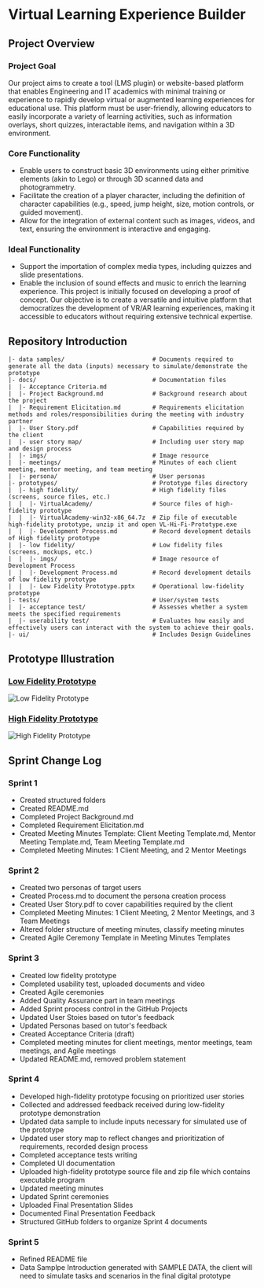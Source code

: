 # Virtual Learning Experience Builder

## Project Overview
### Project Goal
Our project aims to create a tool (LMS plugin) or website-based platform that enables Engineering and IT academics with minimal training or experience to rapidly develop virtual or augmented learning experiences for educational use. This platform must be user-friendly, allowing educators to easily incorporate a variety of learning activities, such as information overlays, short quizzes, interactable items, and navigation within a 3D environment.

### Core Functionality
- Enable users to construct basic 3D environments using either primitive elements (akin to Lego) or through 3D scanned data and photogrammetry.
- Facilitate the creation of a player character, including the definition of character capabilities (e.g., speed, jump height, size, motion controls, or guided movement).
- Allow for the integration of external content such as images, videos, and text, ensuring the environment is interactive and engaging.

### Ideal Functionality
- Support the importation of complex media types, including quizzes and slide presentations.
- Enable the inclusion of sound effects and music to enrich the learning experience.
This project is initially focused on developing a proof of concept. Our objective is to create a versatile and intuitive platform that democratizes the development of VR/AR learning experiences, making it accessible to educators without requiring extensive technical expertise.

## Repository Introduction
```
|- data samples/                         # Documents required to generate all the data (inputs) necessary to simulate/demonstrate the prototype
|- docs/                                 # Documentation files
|  |- Acceptance Criteria.md
|  |- Project Background.md              # Background research about the project
|  |- Requirement Elicitation.md         # Requirements elicitation methods and roles/responsibilities during the meeting with industry partner
|  |- User Story.pdf                     # Capabilities required by the client
|  |- user story map/                    # Including user story map and design process            
|  |- imgs/                              # Image resource
|  |- meetings/                          # Minutes of each client meeting, mentor meeting, and team meeting
|  |- persona/                           # User personas
|- prototypes/                           # Prototype files directory
|  |- high fidelity/                     # High fidelity files (screens, source files, etc.)
|  |  |- VirtualAcademy/                 # Source files of high-fidelity prototype
|  |  |- VirtualAcademy-win32-x86_64.7z  # Zip file of executable high-fidelity prototype, unzip it and open VL-Hi-Fi-Prototype.exe
|  |  |- Development Process.md          # Record development details of High fidelity prototype
|  |- low fidelity/                      # Low fidelity files (screens, mockups, etc.)
|  |  |- imgs/                           # Image resource of Development Process
|  |  |- Development Process.md          # Record development details of low fidelity prototype
|  |  |- Low Fidelity Prototype.pptx     # Operational low-fidelity prototype
|- tests/                                # User/system tests
|  |- acceptance test/                   # Assesses whether a system meets the specified requirements                
|  |- userability test/                  # Evaluates how easily and effectively users can interact with the system to achieve their goals.               
|- ui/                                   # Includes Design Guidelines            
```

## Prototype Illustration
### [Low Fidelity Prototype](https://github.com/SWEN90009-2024/VL-RedBack/blob/main/prototypes/low%20fidelity/Low%20Fidelity%20Prototype.pptx)
![Low Fidelity Prototype](https://github.com/SWEN90009-2024/VL-RedBack/assets/101912029/06e832da-a446-41a7-b56d-394fa76f3df1)
### [High Fidelity Prototype](https://github.com/SWEN90009-2024/VL-RedBack/blob/main/prototypes/high%20fidelity/VirtualAcademy-win32-x86_64.7z)
![High Fidelity Prototype](https://github.com/SWEN90009-2024/VL-RedBack/assets/101912029/6129466b-16c0-40c6-baaa-ab6a87baa5e2)

## Sprint Change Log
### Sprint 1
- Created structured folders
- Created README.md
- Completed Project Background.md
- Completed Requirement Elicitation.md
- Created Meeting Minutes Template: Client Meeting Template.md, Mentor Meeting Template.md, Team Meeting Template.md
- Completed Meeting Minutes: 1 Client Meeting, and 2 Mentor Meetings

### Sprint 2
- Created two personas of target users
- Created Process.md to document the persona creation process
- Created User Story.pdf to cover capabilities required by the client
- Completed Meeting Minutes: 1 Client Meeting, 2 Mentor Meetings, and 3 Team Meetings
- Altered folder structure of meeting minutes, classify meeting minutes
- Created Agile Ceremony Template in Meeting Minutes Templates

### Sprint 3
- Created low fidelity prototype
- Completed usability test, uploaded documents and video
- Created Agile ceremonies
- Added Quality Assurance part in team meetings
- Added Sprint process control in the GitHub Projects
- Updated User Stoies based on tutor's feedback
- Updated Personas based on tutor's feedback
- Created Acceptance Criteria (draft)
- Completed meeting minutes for client meetings, mentor meetings, team meetings, and Agile meetings
- Updated README.md, removed problem statement

### Sprint 4
- Developed high-fidelity prototype focusing on prioritized user stories
- Collected and addressed feedback received during low-fidelity prototype demonstration
- Updated data sample to include inputs necessary for simulated use of the prototype
- Updated user story map to reflect changes and prioritization of requirements, recorded design process
- Completed acceptance tests writing
- Completed UI documentation
- Uploaded high-fidelity prototype source file and zip file which contains executable program
- Updated meeting minutes
- Updated Sprint ceremonies
- Uploaded Final Presentation Slides
- Documented Final Presentation Feedback
- Structured GitHub folders to organize Sprint 4 documents

### Sprint 5
- Refined README file
- Data Samplpe Introduction generated with SAMPLE DATA, the client will need to simulate tasks and scenarios in the final digital prototype
